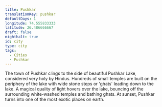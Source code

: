 ```yaml
---
title: Pushkar
translationKey: pushkar
defaultDays: 1
longitude: 74.555833333
latitude: 26.486666667
draft: false
nighthalt: true
id: city
type: city
tags:
  - Cities
  - Pushkar
---
```

The town of Pushkar clings to the side of beautiful Pushkar Lake, considered very holy by Hindus. Hundreds of small temples are built on the periphery of the lake with wide stone steps or 'ghats' leading down to the lake. A magical quality of light hovers over the lake, bouncing off the surrounding white-washed temples and bathing ghats. At sunset, Pushkar turns into one of the most exotic places on earth.